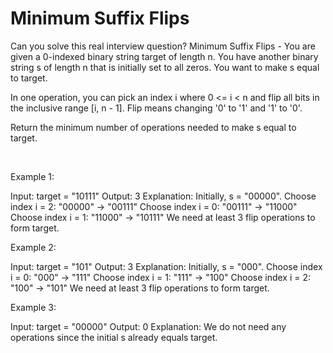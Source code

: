 # Minimum Suffix Flips

Can you solve this real interview question? Minimum Suffix Flips - You are given a 0-indexed binary string target of length n. You have another binary string s of length n that is initially set to all zeros. You want to make s equal to target.

In one operation, you can pick an index i where 0 <= i < n and flip all bits in the inclusive range [i, n - 1]. Flip means changing '0' to '1' and '1' to '0'.

Return the minimum number of operations needed to make s equal to target.

 

Example 1:


Input: target = "10111"
Output: 3
Explanation: Initially, s = "00000".
Choose index i = 2: "00000" -> "00111"
Choose index i = 0: "00111" -> "11000"
Choose index i = 1: "11000" -> "10111"
We need at least 3 flip operations to form target.


Example 2:


Input: target = "101"
Output: 3
Explanation: Initially, s = "000".
Choose index i = 0: "000" -> "111"
Choose index i = 1: "111" -> "100"
Choose index i = 2: "100" -> "101"
We need at least 3 flip operations to form target.


Example 3:


Input: target = "00000"
Output: 0
Explanation: We do not need any operations since the initial s already equals target.